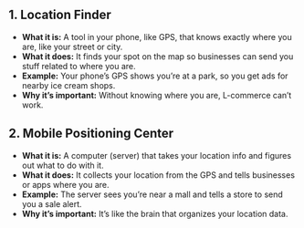 ## 1. Location Finder
- **What it is:** A tool in your phone, like GPS, that knows exactly where you are, like your street or city.
- **What it does:** It finds your spot on the map so businesses can send you stuff related to where you are.
- **Example:** Your phone’s GPS shows you’re at a park, so you get ads for nearby ice cream shops.
- **Why it’s important:** Without knowing where you are, L-commerce can’t work.

## 2. Mobile Positioning Center
- **What it is:** A computer (server) that takes your location info and figures out what to do with it.
- **What it does:** It collects your location from the GPS and tells businesses or apps where you are.
- **Example:** The server sees you’re near a mall and tells a store to send you a sale alert.
- **Why it’s important:** It’s like the brain that organizes your location data.